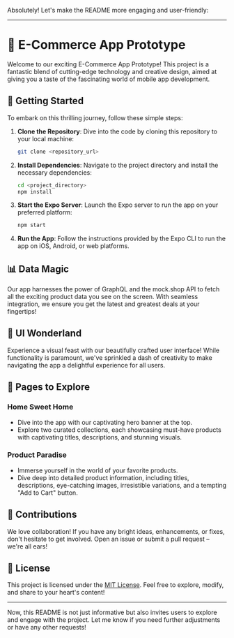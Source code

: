 Absolutely! Let's make the README more engaging and user-friendly:

---

# 🛒 E-Commerce App Prototype

Welcome to our exciting E-Commerce App Prototype! This project is a fantastic blend of cutting-edge technology and creative design, aimed at giving you a taste of the fascinating world of mobile app development.

## 🚀 Getting Started

To embark on this thrilling journey, follow these simple steps:

1. **Clone the Repository**: Dive into the code by cloning this repository to your local machine:
   ```bash
   git clone <repository_url>
   ```

2. **Install Dependencies**: Navigate to the project directory and install the necessary dependencies:
   ```bash
   cd <project_directory>
   npm install
   ```

3. **Start the Expo Server**: Launch the Expo server to run the app on your preferred platform:
   ```bash
   npm start
   ```

4. **Run the App**: Follow the instructions provided by the Expo CLI to run the app on iOS, Android, or web platforms.

## 📊 Data Magic

Our app harnesses the power of GraphQL and the mock.shop API to fetch all the exciting product data you see on the screen. With seamless integration, we ensure you get the latest and greatest deals at your fingertips!

## 🎨 UI Wonderland

Experience a visual feast with our beautifully crafted user interface! While functionality is paramount, we've sprinkled a dash of creativity to make navigating the app a delightful experience for all users.

## 🌟 Pages to Explore

### Home Sweet Home

- Dive into the app with our captivating hero banner at the top.
- Explore two curated collections, each showcasing must-have products with captivating titles, descriptions, and stunning visuals.

### Product Paradise

- Immerse yourself in the world of your favorite products.
- Dive deep into detailed product information, including titles, descriptions, eye-catching images, irresistible variations, and a tempting "Add to Cart" button.

## 🤝 Contributions

We love collaboration! If you have any bright ideas, enhancements, or fixes, don't hesitate to get involved. Open an issue or submit a pull request – we're all ears!

## 📜 License

This project is licensed under the [MIT License](LICENSE). Feel free to explore, modify, and share to your heart's content!

---

Now, this README is not just informative but also invites users to explore and engage with the project. Let me know if you need further adjustments or have any other requests!
